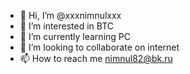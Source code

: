 - 👋 Hi, I’m @xxxnimnulxxx
- 👀 I’m interested in BTC
- 🌱 I’m currently learning PC
- 💞️ I’m looking to collaborate on internet
- 📫 How to reach me nimnul82@bk.ru

<!---
xxxnimnulxxx/xxxnimnulxxx is a ✨ special ✨ repository because its `README.md` (this file) appears on your GitHub profile.
You can click the Preview link to take a look at your changes.
--->
